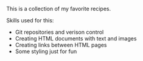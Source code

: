 This is a collection of my favorite recipes.

Skills used for this:
- Git repositories and verison control
- Creating HTML documents with text and images
- Creating links between HTML pages
- Some styling just for fun